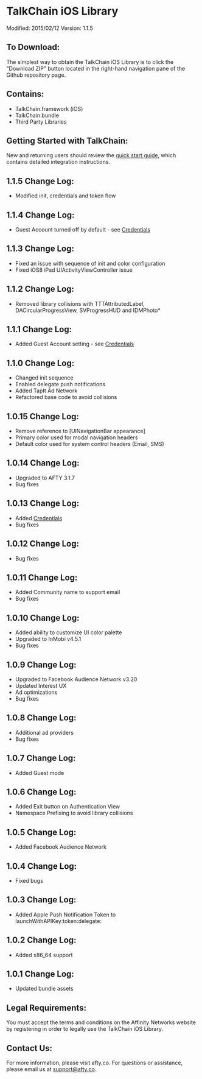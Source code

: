 TalkChain iOS Library
==================================
Modified: 2015/02/12
Version: 1.1.5

To Download:
----------------------------------
The simplest way to obtain the TalkChain iOS Library is to click the "Download ZIP" button located in the right-hand navigation pane of the Github repository page.

Contains:
----------------------------------
* TalkChain.framework (iOS)
* TalkChain.bundle
* Third Party Libraries

Getting Started with TalkChain:
----------------------------------
New and returning users should review the [quick start guide](https://github.com/afty/TalkChain-iOS/wiki), which contains detailed integration instructions.

1.1.5 Change Log:
----------------------------------
* Modified init, credentials and token flow

1.1.4 Change Log:
----------------------------------
* Guest Account turned off by default - see [Credentials](https://github.com/afty/TalkChain-iOS/wiki/Credentials)

1.1.3 Change Log:
----------------------------------
* Fixed an issue with sequence of init and color configuration
* Fixed iOS8 iPad UIActivityViewController issue

1.1.2 Change Log:
----------------------------------
* Removed library collisions with TTTAttributedLabel, DACircularProgressView, SVProgressHUD and IDMPhoto*

1.1.1 Change Log:
----------------------------------
* Added Guest Account setting - see [Credentials](https://github.com/afty/TalkChain-iOS/wiki/Credentials)

1.1.0 Change Log:
----------------------------------
* Changed init sequence
* Enabled delegate push notifications
* Added TapIt Ad Network
* Refactored base code to avoid collisions

1.0.15 Change Log:
----------------------------------
* Remove reference to [UINavigationBar appearance]
* Primary color used for modal navigation headers
* Default color used for system control headers (Email, SMS) 

1.0.14 Change Log:
----------------------------------
* Upgraded to AFTY 3.1.7
* Bug fixes

1.0.13 Change Log:
----------------------------------
* Added [Credentials](https://github.com/afty/TalkChain-iOS/wiki/Credentials)
* Bug fixes

1.0.12 Change Log:
----------------------------------
* Bug fixes

1.0.11 Change Log:
----------------------------------
* Added Community name to support email
* Bug fixes

1.0.10 Change Log:
----------------------------------
* Added ability to customize UI color palette
* Upgraded to InMobi v4.5.1
* Bug fixes

1.0.9 Change Log:
----------------------------------
* Upgraded to Facebook Audience Network v3.20
* Updated Interest UX
* Ad optimizations
* Bug fixes

1.0.8 Change Log:
----------------------------------
* Additional ad providers
* Bug fixes

1.0.7 Change Log:
----------------------------------
* Added Guest mode

1.0.6 Change Log:
----------------------------------
* Added Exit button on Authentication View
* Namespace Prefixing to avoid library collisions

1.0.5 Change Log:
----------------------------------
* Added Facebook Audience Network

1.0.4 Change Log:
----------------------------------
* Fixed bugs

1.0.3 Change Log:
----------------------------------
* Added Apple Push Notification Token to launchWithAPIKey:token:delegate:

1.0.2 Change Log:
----------------------------------
* Added x86_64 support

1.0.1 Change Log:
----------------------------------
* Updated bundle assets

Legal Requirements:
----------------------------------
You must accept the terms and conditions on the Affinity Networks website by registering in order to legally use the TalkChain iOS Library.

Contact Us:
----------------------------------
For more information, please visit afty.co. For questions or assistance, please email us at support@afty.co.

